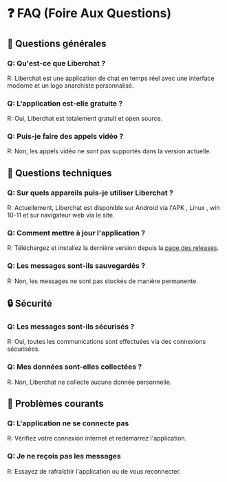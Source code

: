 # ❓ FAQ (Foire Aux Questions)

## 📱 Questions générales

### Q: Qu'est-ce que Liberchat ?
R: Liberchat est une application de chat en temps réel avec une interface moderne et un logo anarchiste personnalisé.

### Q: L'application est-elle gratuite ?
R: Oui, Liberchat est totalement gratuit et open source.

### Q: Puis-je faire des appels vidéo ?
R: Non, les appels vidéo ne sont pas supportés dans la version actuelle.

## 🔧 Questions techniques

### Q: Sur quels appareils puis-je utiliser Liberchat ?
R: Actuellement, Liberchat est disponible sur Android via l'APK , Linux , win 10-11 et sur navigateur web via le site.

### Q: Comment mettre à jour l'application ?
R: Téléchargez et installez la dernière version depuis la [page des releases](https://github.com/AnARCHIS12/Liberchat-3.0/releases).

### Q: Les messages sont-ils sauvegardés ?
R: Non, les messages ne sont pas stockés de manière permanente.

## 🔒 Sécurité

### Q: Les messages sont-ils sécurisés ?
R: Oui, toutes les communications sont effectuées via des connexions sécurisées.

### Q: Mes données sont-elles collectées ?
R: Non, Liberchat ne collecte aucune donnée personnelle.

## 🐛 Problèmes courants

### Q: L'application ne se connecte pas
R: Vérifiez votre connexion internet et redémarrez l'application.

### Q: Je ne reçois pas les messages
R: Essayez de rafraîchir l'application ou de vous reconnecter.
